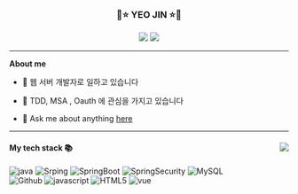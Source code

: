 <div align="center">
 
  ### 💫⭐️ YEO JIN ⭐️💫
<a href="https://lunar-nickel-dbc.notion.site/Back-End-Developer-6cb26ff3a7e04336898454651436b8e9"><img src="https://img.shields.io/badge/Notion-ffffff?style=flat-square&logo=notion&logoColor=black"/></a>
   <a href="https://github.com/yeojin822"><img src="https://hits.seeyoufarm.com/api/count/incr/badge.svg?url=https%3A%2F%2Fgithub.com%2Fyeojin822&count_bg=%23000000&title_bg=%23000000&icon=github.svg&icon_color=%23E7E7E7&title=GitHub&edge_flat=false)"/></a> 

  ---
 
</div>

**About me**

- 🏢 웹 서버 개발자로 일하고 있습니다

- 📖 TDD, MSA , Oauth 에 관심을 가지고 있습니다

- 💬 Ask me about anything [here](https://github.com/yeojin822/yeojin822/issues)

---

<div>
        <img align="right" src="https://github-readme-stats.vercel.app/api/top-langs/?username=yeojin822&theme=dracula&exclude_repo=Computer-Science-Engineering&layout=compact"/>
<h4> My tech stack 📚 </h4>
<p>
  <img alt="java" src="https://img.shields.io/badge/Java-007396?style=flat-square&logo=Java&logoColor=white" />
  <img alt="Srping" src="https://img.shields.io/badge/Spring-6DB33F?style=flat-square&logo=Spring&logoColor=white" />
  <img alt="SpringBoot" src="https://img.shields.io/badge/SpringBoot-6DB33F?style=flat-square&logo=Spring Boot&logoColor=white" />
  <img alt="SpringSecurity" src="https://img.shields.io/badge/SpringSecurity-6DB33F?style=flat-square&logo=Spring Security&logoColor=white" />
  <img alt="MySQL" src="https://img.shields.io/badge/Mysql-4479A1?style=flat-square&logo=Mysql&logoColor=white" />
  <br>
  <img alt="Github" src="https://img.shields.io/badge/Github-181717?style=flat-square&logo=Github&logoColor=white" />
  <img alt="javascript" src="https://img.shields.io/badge/Javascript-F7DF1E?style=flat-square&logo=Javascript&logoColor=black" />
  <img alt="HTML5" src="https://img.shields.io/badge/HTML5-E34F26?style=flat-square&logo=HTML5&logoColor=white" />
  <img alt="vue" src="https://img.shields.io/badge/Vue-4FC08D?style=flat-square&logo=Vue.js&logoColor=white" />
</p>
<div>
  
